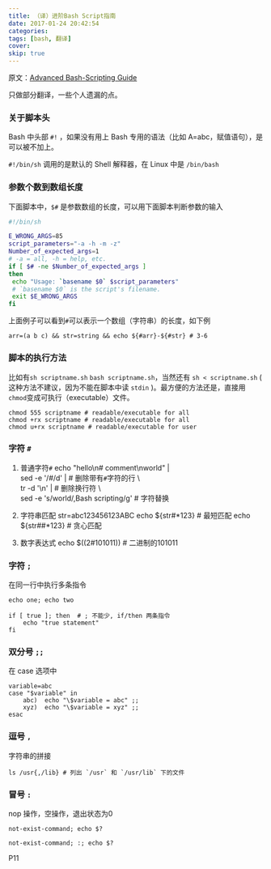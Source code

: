 ```yaml
---
title: （译）进阶Bash Script指南
date: 2017-01-24 20:42:54
categories:
tags: [bash, 翻译]
cover:
skip: true
---
```


原文：[Advanced Bash-Scripting Guide](http://www.tldp.org/LDP/abs/abs-guide.pdf)

只做部分翻译，一些个人遗漏的点。


### 关于脚本头

Bash 中头部 `#!` ，如果没有用上 Bash 专用的语法（比如 A=abc，赋值语句），是可以被不加上。

`#!/bin/sh` 调用的是默认的 Shell 解释器，在 Linux 中是 `/bin/bash`


### 参数个数到数组长度

下面脚本中，`$#` 是参数数组的长度，可以用下面脚本判断参数的输入
```sh
#!/bin/sh

E_WRONG_ARGS=85
script_parameters="-a -h -m -z"
Number_of_expected_args=1
# -a = all, -h = help, etc.
if [ $# -ne $Number_of_expected_args ]
then
 echo "Usage: `basename $0` $script_parameters"
 # `basename $0` is the script's filename.
 exit $E_WRONG_ARGS
fi
```

上面例子可以看到`#`可以表示一个数组（字符串）的长度，如下例

    arr=(a b c) && str=string && echo ${#arr}-${#str} # 3-6
    

### 脚本的执行方法

比如有`sh scriptname.sh` `bash scriptname.sh`，当然还有 `sh < scriptname.sh`  ( 这种方法不建议，因为不能在脚本中读 `stdin` )。最方便的方法还是，直接用`chmod`变成可执行（executable）文件。

    chmod 555 scriptname # readable/executable for all
    chmod +rx scriptname # readable/executable for all
    chmod u+rx scriptname # readable/executable for user

### 字符 `#`

1. 普通字符`#`
        echo "hello\n# comment\nworld" | \
        sed -e '/#/d' | # 删除带有`#`字符的行 \  
        tr -d '\n' | # 删除换行符 \   
        sed -e 's/world/,Bash scripting/g'  # 字符替换

2. 字符串匹配
        str=abc123456123ABC
        echo ${str#*123}  # 最短匹配
        echo ${str##*123} # 贪心匹配
3. 数字表达式
        echo $((2#101011))  # 二进制的101011

### 字符 `;`

在同一行中执行多条指令

    echo one; echo two
    
    if [ true ]; then  # ; 不能少, if/then 两条指令
        echo "true statement"
    fi
    
### 双分号 `;;`

在 case 选项中

    variable=abc
    case "$variable" in
        abc)  echo "\$variable = abc" ;;
        xyz)  echo "\$variable = xyz" ;;
    esac
    
### 逗号 `,`

字符串的拼接

    ls /usr{,/lib} # 列出 `/usr` 和 `/usr/lib` 下的文件
    
### 冒号 `:`

nop 操作，空操作，退出状态为0

    not-exist-command; echo $?
    
    not-exist-command; :; echo $?

P11

